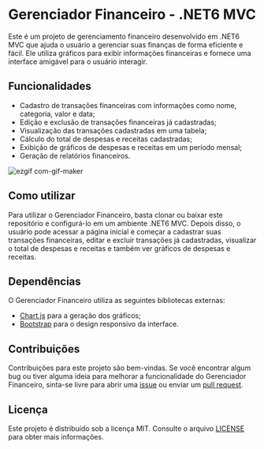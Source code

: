 # Gerenciador Financeiro - .NET6 MVC

Este é um projeto de gerenciamento financeiro desenvolvido em .NET6 MVC que ajuda o usuário a gerenciar suas finanças de forma eficiente e fácil. Ele utiliza gráficos para exibir informações financeiras e fornece uma interface amigável para o usuário interagir.

## Funcionalidades

- Cadastro de transações financeiras com informações como nome, categoria, valor e data;
- Edição e exclusão de transações financeiras já cadastradas;
- Visualização das transações cadastradas em uma tabela;
- Cálculo do total de despesas e receitas cadastradas;
- Exibição de gráficos de despesas e receitas em um período mensal;
- Geração de relatórios financeiros.

![ezgif com-gif-maker](https://user-images.githubusercontent.com/97834288/220195132-6c894454-ab34-4739-8469-40396441c6f2.gif)


## Como utilizar

Para utilizar o Gerenciador Financeiro, basta clonar ou baixar este repositório e configurá-lo em um ambiente .NET6 MVC. Depois disso, o usuário pode acessar a página inicial e começar a cadastrar suas transações financeiras, editar e excluir transações já cadastradas, visualizar o total de despesas e receitas e também ver gráficos de despesas e receitas.

## Dependências

O Gerenciador Financeiro utiliza as seguintes bibliotecas externas:
- [Chart.js](https://www.chartjs.org/) para a geração dos gráficos;
- [Bootstrap](https://getbootstrap.com/) para o design responsivo da interface.

## Contribuições

Contribuições para este projeto são bem-vindas. Se você encontrar algum bug ou tiver alguma ideia para melhorar a funcionalidade do Gerenciador Financeiro, sinta-se livre para abrir uma [issue](https://github.com/seunome/gerenciador-financeiro/issues) ou enviar um [pull request](https://github.com/seunome/gerenciador-financeiro/pulls).

## Licença

Este projeto é distribuído sob a licença MIT. Consulte o arquivo [LICENSE](LICENSE) para obter mais informações.
